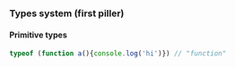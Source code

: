 ### Types system (first piller)

#### Primitive types

```js 
typeof (function a(){console.log('hi')}) // "function" 
```